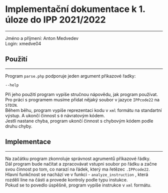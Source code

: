 # Implementační dokumentace k 1. úloze do IPP 2021/2022

---
Jméno a příjmení: Anton Medvedev \
Login: xmedve04

## Použití

---
Program `parse.php` podporuje jeden argument přikazové řadky:
```
--help
```
Při jeho použití program vypíše stručnou nápovědu, jak program používat.\
Pro práci s programem musíme přidat nějaký soubor v jazyce `IPPcode22`
na `STDIN`.\
Během běhu, program vypíše reprezentaci kodu v `xml` formátu na standartní
výstup. A ukončí činnost s `0` návratovým kódem.\
Jestli nastane chyba, program ukončí činnost s chybovým kódem podle druhu chyby.

## Implementace

---
Na začátku program zkonroluje správnost agrumentů příkazové řádky.\
Dál program bude načítat a zpracovávat vstupni soubor po řádku a začne 
svou činnost po tom, co narazí na řádek, který ma řetězec `.IPPcode22`. \
Hlavní funkčnost se nachází ve v funkci - `analyze_instruction`
, která rozdělí line na části a provede kontroly podle typu instukce.\
Pokud se to povedlo úspěšně, program vypíše instrukce v `xml` formátu.
